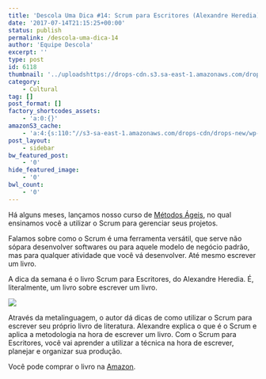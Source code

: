 ```yaml
---
title: 'Descola Uma Dica #14: Scrum para Escritores (Alexandre Heredia)'
date: '2017-07-14T21:15:25+00:00'
status: publish
permalink: /descola-uma-dica-14
author: 'Equipe Descola'
excerpt: ''
type: post
id: 6118
thumbnail: '../uploadshttps://drops-cdn.s3.sa-east-1.amazonaws.com/drops-new/wp-content/uploads/2017/07/14211512/Descola_umadica-14-150x150.png'
category:
    - Cultural
tag: []
post_format: []
factory_shortcodes_assets:
    - 'a:0:{}'
amazonS3_cache:
    - 'a:4:{s:110:"//s3-sa-east-1.amazonaws.com/drops-cdn/drops-new/wp-content/uploads/2017/07/14211133/scrum-para-escritores.png";i:6119;s:119:"//s3-sa-east-1.amazonaws.com/drops-cdn/drops-new/wp-content/uploads/2017/07/14211133/scrum-para-escritores-698x1024.png";i:6119;s:72:"//descola.org/drops/wp-content/uploads/2017/07/scrum-para-escritores.png";i:6119;s:81:"//descola.org/drops/wp-content/uploads/2017/07/scrum-para-escritores-698x1024.png";i:6119;}'
post_layout:
    - sidebar
bw_featured_post:
    - '0'
hide_featured_image:
    - '0'
bwl_count:
    - '0'
---
```

Há alguns meses, lançamos nosso curso de [Métodos Ágeis](https://descola.org/curso/metodos-ageis), no qual ensinamos você a utilizar o Scrum para gerenciar seus projetos.

Falamos sobre como o Scrum é uma ferramenta versátil, que serve não sópara desenvolver softwares ou para aquele modelo de negócio padrão, mas para qualquer atividade que você vá desenvolver. Até mesmo escrever um livro.

A dica da semana é o livro Scrum para Escritores, do Alexandre Heredia. É, literalmente, um livro sobre escrever um livro.

![](https://descola.org/drops/wp-content/uploads/2017/07/scrum-para-escritores-698x1024.png)

Através da metalinguagem, o autor dá dicas de como utilizar o Scrum para escrever seu próprio livro de literatura. Alexandre explica o que é o Scrum e aplica a metodologia na hora de escrever um livro. Com o Scrum para Escritores, você vai aprender a utilizar a técnica na hora de escrever, planejar e organizar sua produção.

Você pode comprar o livro na [Amazon](https://www.amazon.com.br/Scrum-para-Escritores-Alexandre-Heredia-ebook/dp/B00YAMXEZ2).